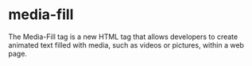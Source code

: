 # media-fill
The Media-Fill tag is a new HTML tag that allows developers to create animated text filled with media, such as videos or pictures, within a web page.
